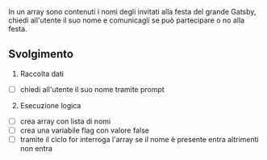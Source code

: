 In un array sono contenuti i nomi degli invitati alla festa del grande
Gatsby, chiedi all'utente il suo nome e comunicagli se può partecipare o
no alla festa.

## Svolgimento

1. Raccolta dati

- [ ] chiedi all'utente il suo nome tramite prompt

2. Esecuzione logica

- [ ] crea array con lista di nomi
- [ ] crea una variabile flag con valore false 
- [ ] tramite il ciclo for interroga l'array
    se il nome è presente
        entra
    altrimenti
        non entra